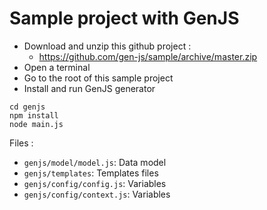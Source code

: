 # Sample project with GenJS

* Download and unzip this github project :
  * https://github.com/gen-js/sample/archive/master.zip
* Open a terminal
* Go to the root of this sample project
* Install and run GenJS generator
```
cd genjs
npm install
node main.js
```

Files :
* ```genjs/model/model.js```: Data model
* ```genjs/templates```: Templates files
* ```genjs/config/config.js```: Variables
* ```genjs/config/context.js```: Variables
